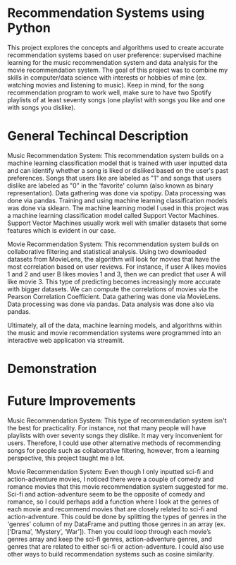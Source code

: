 # Recommendation Systems using Python
This project explores the concepts and algorithms used to create accurate recommendation systems based on user preference: supervised machine learning for the music recommendation system and data analysis for the movie recommendation system. The goal of this project was to combine my skills in computer/data science with interests or hobbies of mine (ex. watching movies and listening to music). Keep in mind, for the song recommendation program to work well, make sure to have two Spotify playlists of at least seventy songs (one playlist with songs you like and one with songs you dislike).

# General Techincal Description
Music Recommendation System: 
This recommendation system builds on a machine learning classification model that is trained with user inputted data and can identify whether a song is liked or disliked based on the user's past preferences. Songs that users like are labeled as "1" and songs that users dislike are labeled as "0" in the 'favorite' column (also known as binary representation). Data gathering was done via spotipy. Data processing was done via pandas. Training and using machine learning classification models was done via sklearn. The machine learning model I used in this project was a machine learning classification model called Support Vector Machines. Support Vector Machines usually work well with smaller datasets that some features which is evident in our case. 

Movie Recommendation System: 
This recommendation system builds on collaborative filtering and statistical analysis. Using two downloaded datasets from MovieLens, the algorithm will look for movies that have the most correlation based on user reviews. For instance, if user A likes movies 1 and 2 and user B likes movies 1 and 3, then we can predict that user A will like movie 3. This type of predicting becomes increasingly more accurate with bigger datasets. We can compute the correlations of movies via the Pearson Correlation Coefficient. Data gathering was done via MovieLens. Data processing was done via pandas. Data analysis was done also via pandas.

Ultimately, all of the data, machine learning models, and algorithms within the music and movie recommendation systems were programmed into an interactive web application via streamlit. 

# Demonstration


# Future Improvements
Music Recommendation System: 
This type of recommendation system isn't the best for practicality. For instance, not that many people will have playlists with over seventy songs they dislike. It may very inconvenient for users. Therefore, I could use other alternative methods of recommending songs for people such as collaborative filtering, however, from a learning perspective, this project taught me a lot. 

Movie Recommendation System: 
Even though I only inputted sci-fi and action-adventure movies, I noticed there were a couple of comedy and romance movies that this movie recommendation system suggested for me. Sci-fi and action-adventure seem to be the opposite of comedy and romance, so I could perhaps add a function where I look at the genres of each movie and recommend movies that are closely related to sci-fi and action-adventure. This could be done by splitting the types of genres in the 'genres' column of my DataFrame and putting those genres in an array (ex. [‘Drama’, ‘Mystery’, ‘War’]). Then you could loop through each movie’s genres array and keep the sci-fi genres, action-adventure genres, and genres that are related to either sci-fi or action-adventure. I could also use other ways to build recommendation systems such as cosine similarity. 
